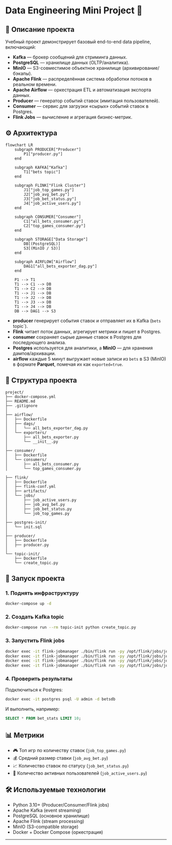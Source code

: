 # Data Engineering Mini Project 🚀

## 📌 Описание проекта

Учебный проект демонстрирует базовый end-to-end data pipeline, включающий:

- **Kafka** — брокер сообщений для стриминга данных.
- **PostgreSQL** — хранилище данных (OLTP/аналитика).
- **MinIO** — S3-совместимое объектное хранилище (архивирование/бэкапы).
- **Apache Flink** — распределённая система обработки потоков в реальном времени.
- **Apache Airflow** — оркестрация ETL и автоматизация экспорта данных.
- **Producer** — генератор событий ставок (имитация пользователей).
- **Consumer** — сервис для загрузки «сырых» событий ставок в Postgres.
- **Flink Jobs** — вычисление и агрегация бизнес-метрик.

## ⚙️ Архитектура

```mermaid
flowchart LR
    subgraph PRODUCER["Producer"]
        P1["producer.py"]
    end

    subgraph KAFKA["Kafka"]
        T1["bets topic"]
    end

    subgraph FLINK["Flink Cluster"]
        J1["job_top_games.py"]
        J2["job_avg_bet.py"]
        J3["job_bet_status.py"]
        J4["job_active_users.py"]
    end

    subgraph CONSUMER["Consumer"]
        C1["all_bets_consumer.py"]
        C2["top_games_consumer.py"]
    end

    subgraph STORAGE["Data Storage"]
        DB[(PostgreSQL)]
        S3[(MinIO / S3)]
    end

    subgraph AIRFLOW["Airflow"]
        DAG1["all_bets_exporter_dag.py"]
    end

    P1 --> T1
    T1 --> C1 --> DB
    T1 --> C2 --> DB
    T1 --> J1 --> DB
    T1 --> J2 --> DB
    T1 --> J3 --> DB
    T1 --> J4 --> DB
    DB --> DAG1 --> S3
```

- **producer** генерирует события ставок и отправляет их в Kafka (`bets` topic`).
- **Flink** читает поток данных, агрегирует метрики и пишет в Postgres.
- **consumer** сохраняет сырые данные ставок в Postgres для последующего анализа.
- **Postgres** используется для аналитики, а **MinIO** — для хранения дампов/архивации.
- **airflow** каждые 5 минут выгружает новые записи из `bets` в S3 (MinIO) в формате **Parquet**, помечая их как `exported=true`.

## 📂 Структура проекта

```
project/
├── docker-compose.yml
├── README.md
├── .gitignore
│
├── airflow/
│   ├── Dockerfile
│   ├── dags/
│   │   └── all_bets_exporter_dag.py
│   └── exporters/
│       ├── all_bets_exporter.py
│       └── __init__.py
│
├── consumer/
│   ├── Dockerfile
│   └── consumers/
│       ├── all_bets_consumer.py
│       └── top_games_consumer.py

├── flink/
│   ├── Dockerfile
│   ├── flink-conf.yml
│   ├── artifacts/
│   └── jobs/
│       ├── job_active_users.py
│       ├── job_avg_bet.py
│       ├── job_bet_status.py
│       └── job_top_games.py
│
├── postgres-init/
│   └── init.sql
│
├── producer/
│   ├── Dockerfile
│   ├── producer.py
│
└── topic-init/
    ├── Dockerfile
    └── create_topic.py
```

## 🚀 Запуск проекта

### 1. Поднять инфраструктуру

```bash
docker-compose up -d
```

### 2. Создать Kafka topic

```bash
docker-compose run --rm topic-init python create_topic.py
```

### 3. Запустить Flink jobs

```bash
docker exec -it flink-jobmanager ./bin/flink run -py /opt/flink/jobs/job_top_games.py
docker exec -it flink-jobmanager ./bin/flink run -py /opt/flink/jobs/job_avg_bet.py
docker exec -it flink-jobmanager ./bin/flink run -py /opt/flink/jobs/job_bet_status.py
docker exec -it flink-jobmanager ./bin/flink run -py /opt/flink/jobs/job_active_users.py
```

### 4. Проверить результаты

Подключиться к Postgres:

```bash
docker exec -it postgres psql -U admin -d betsdb
```

И выполнить, например:

```sql
SELECT * FROM bet_stats LIMIT 10;
```

## 📊 Метрики

- 🎮 Топ игр по количеству ставок (`job_top_games.py`)
- 💰 Средний размер ставки (`job_avg_bet.py`)
- 📈 Количество ставок по статусу (`job_bet_status.py`)
- 👤 Количество активных пользователей (`job_active_users.py`)

## 🛠️ Используемые технологии

- Python 3.10+ (Producer/Consumer/Flink jobs)
- Apache Kafka (event streaming)
- PostgreSQL (основное хранилище)
- Apache Flink (stream processing)
- MinIO (S3-compatible storage)
- Docker + Docker Compose (оркестрация)

---
